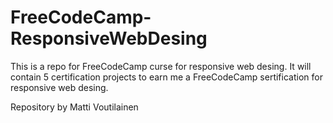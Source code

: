 # FreeCodeCamp-ResponsiveWebDesing

This is a repo for FreeCodeCamp curse for responsive web desing.
It will contain 5 certification projects to earn me a FreeCodeCamp sertification for responsive web desing.

Repository by Matti Voutilainen

